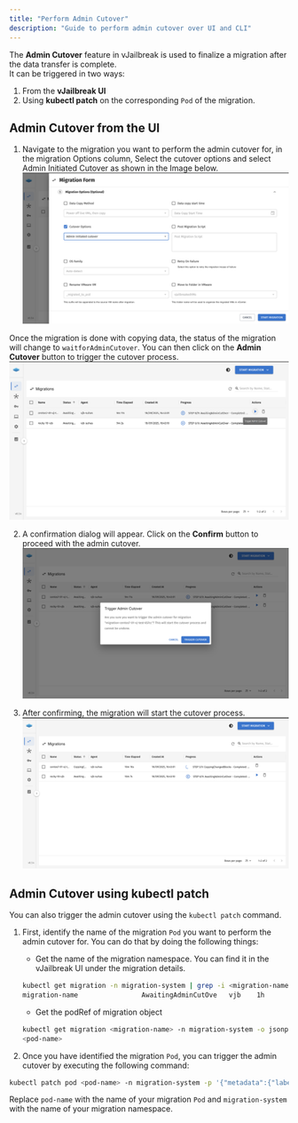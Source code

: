 ```yaml
---
title: "Perform Admin Cutover"
description: "Guide to perform admin cutover over UI and CLI"
---
```


The **Admin Cutover** feature in vJailbreak is used to finalize a migration after the data transfer is complete.  
It can be triggered in two ways:
1. From the **vJailbreak UI**
2. Using **kubectl patch** on the corresponding `Pod` of the migration.


## Admin Cutover from the UI
1. Navigate to the migration you want to perform the admin cutover for, in the migration Options column, 
Select the cutover options and select Admin Initiated Cutover as shown in the Image below. 
![Admin Cutover](../../../../../public/images/admin_cutover_form.png)

Once the migration is done with copying data, the status of the migration will change to `waitforAdminCutover`.
You can then click on the **Admin Cutover** button to trigger the cutover process. 
![Admin Cutover Button](../../../../../public/images/admin_cutover_button.png)

2. A confirmation dialog will appear. Click on the **Confirm** button to proceed with the admin cutover.
![Admin Cutover Confirmation](../../../../../public/images/admin_cutover_confirmation.png)

3. After confirming, the migration will start the cutover process.
![Admin Cutover In Progress](../../../../../public/images/admin_cutover_run.png)


## Admin Cutover using kubectl patch
You can also trigger the admin cutover using the `kubectl patch` command.
1. First, identify the name of the migration `Pod` you want to perform the admin
cutover for. You can do that by doing the following things:
    * Get the name of the migration namespace. You can find it in the vJailbreak UI under the migration details.
     ```bash
     kubectl get migration -n migration-system | grep -i <migration-name>
     migration-name                AwaitingAdminCutOve   vjb    1h
     ```
    * Get the podRef of migration object
    ```bash
    kubectl get migration <migration-name> -n migration-system -o jsonpath='{.spec.podRef}'
    <pod-name>
    ```

2. Once you have identified the migration `Pod`, you can trigger the admin cutover by
executing the following command:
```bash
kubectl patch pod <pod-name> -n migration-system -p '{"metadata":{"labels":{"startCutover":"yes"}}}'
```
Replace `pod-name` with the name of your migration `Pod` and `migration-system` with the name of your migration namespace.